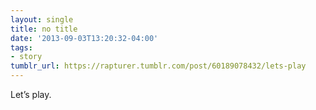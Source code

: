 ```yaml
---
layout: single
title: no title
date: '2013-09-03T13:20:32-04:00'
tags:
- story
tumblr_url: https://rapturer.tumblr.com/post/60189078432/lets-play
---
```

Let’s play.

